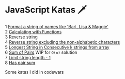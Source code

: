 # JavaScript Katas 🗡 
1 [Format a string of names like 'Bart, Lisa & Maggie'](scripts/kata1.js)  
2 [Calculating with Functions](scripts/kata2.js)  
3 [Reverse string](scripts/kata3.js)  
4 [Reverse string excluding the non-alphabetic characters](scripts/kata4.js)  
5 [Longest String in Consecutive k strings from array ](scripts/kata5.js)   
6 [Sum of Pairs](scripts/kata6.js) WIP for `O(n)` solution  
7 [Limit string length - 1](scripts/kata7.js)  
8 [Has pair sum](scrupts/kata8.js)  

Some katas I did in codewars
